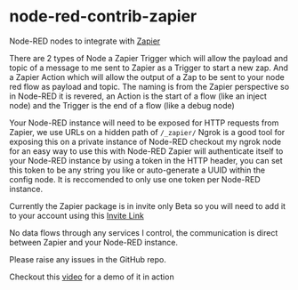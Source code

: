 # node-red-contrib-zapier


Node-RED nodes to integrate with [Zapier](https://zapier.com)

There are 2 types of Node a Zapier Trigger which will allow the payload and topic of a message to me sent to Zapier as a Trigger to start a new zap. And a Zapier Action which will allow the output of a Zap to be sent to your node red flow as payload and topic. The naming is from the Zapier perspective so in Node-RED it is revered, an Action is the start of a flow (like an inject node) and the Trigger is the end of a flow (like a debug node)

Your Node-RED instance will need to be exposed for HTTP requests from Zapier, we use URLs on a hidden path of `/_zapier/` Ngrok is a good tool for exposing this on a private instance of Node-RED checkout my ngrok node for an easy way to use this with Node-RED
Zapier will authenticate itself to your Node-RED instance by using a token in the HTTP header, you can set this token to be any string you like or auto-generate a UUID within the config node.
It is reccomended to only use one token per Node-RED instance.

Currently the Zapier package is in invite only Beta so you will need to add it to your account using this [Invite Link](https://zapier.com/developer/public-invite/102945/352463f7043484371f61bd11f368a2a5)

No data flows through any services I control, the communication is direct between Zapier and your Node-RED instance.

Please raise any issues in the GitHub repo.

Checkout this [video](https://www.youtube.com/watch?v=jDu459yPrcg) for a demo of it in action 
